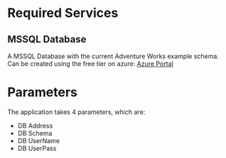 ﻿# Required Services

## MSSQL Database

A MSSQL Database with the current Adventure Works example schema.
Can be created using the free tier on azure:
[Azure Portal](https://portal.azure.com)

# Parameters

The application takes 4 parameters, which are:

- DB Address
- DB Schema
- DB UserName
- DB UserPass